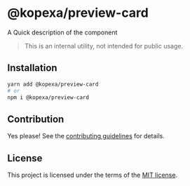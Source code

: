 # @kopexa/preview-card

A Quick description of the component

> This is an internal utility, not intended for public usage.

## Installation

```sh
yarn add @kopexa/preview-card
# or
npm i @kopexa/preview-card
```

## Contribution

Yes please! See the
[contributing guidelines](https://github.com/kopexa-grc/sight/blob/master/CONTRIBUTING.md)
for details.

## License

This project is licensed under the terms of the
[MIT license](https://github.com/kopexa-grc/sight/blob/master/LICENSE).
